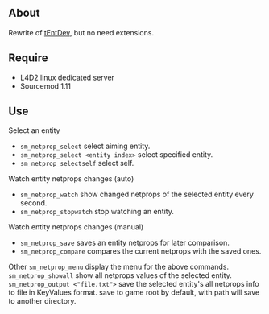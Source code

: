 ## About

Rewrite of [tEntDev](https://forums.alliedmods.net/showthread.php?t=143081), but no need extensions.

## Require

- L4D2 linux dedicated server
- Sourcemod 1.11

## Use

Select an entity
- `sm_netprop_select` select aiming entity.
- `sm_netprop_select <entity index>` select specified entity.
- `sm_netprop_selectself` select self.

Watch entity netprops changes (auto)
- `sm_netprop_watch` show changed netprops of the selected entity every second.
- `sm_netprop_stopwatch` stop watching an entity.

Watch entity netprops changes (manual)
- `sm_netprop_save` saves an entity netprops for later comparison.
- `sm_netprop_compare` compares the current netprops with the saved ones.

Other
`sm_netprop_menu` display the menu for the above commands.
`sm_netprop_showall` show all netprops values of the selected entity.
`sm_netprop_output <"file.txt">` save the selected entity's all netprops info to file in KeyValues format. save to game root by default, with path will save to another directory.

